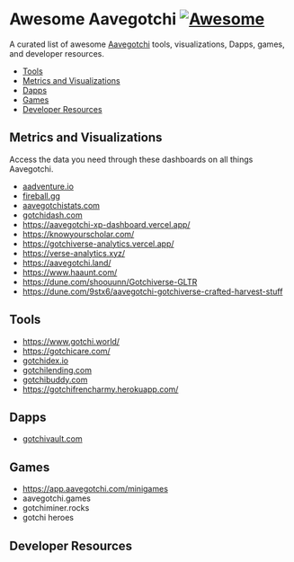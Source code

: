 # Awesome Aavegotchi [![Awesome](https://awesome.re/badge-flat2.svg)](https://awesome.re)
A curated list of awesome [Aavegotchi](https://aavegotchi.com) tools, visualizations, Dapps, games, and developer resources.

- [Tools](https://github.com/programmablewealth/awesome-aavegotchi/edit/main/README.md#tools)
- [Metrics and Visualizations](https://github.com/programmablewealth/awesome-aavegotchi/edit/main/README.md#metrics-and-visualizations)
- [Dapps](https://github.com/programmablewealth/awesome-aavegotchi/edit/main/README.md#dapps)
- [Games](https://github.com/programmablewealth/awesome-aavegotchi/edit/main/README.md#games)
- [Developer Resources](https://github.com/programmablewealth/awesome-aavegotchi/edit/main/README.md#developer-resources)

## Metrics and Visualizations
Access the data you need through these dashboards on all things Aavegotchi.
- [aadventure.io](https://aadventure.io)
- [fireball.gg](https://fireball.gg)
- [aavegotchistats.com](https://aavegotchistats.com)
- [gotchidash.com](https://gotchidash.com/)
- https://aavegotchi-xp-dashboard.vercel.app/
- https://knowyourscholar.com/
- https://gotchiverse-analytics.vercel.app/
- https://verse-analytics.xyz/
- https://aavegotchi.land/
- https://www.haaunt.com/
- https://dune.com/shoouunn/Gotchiverse-GLTR
- https://dune.com/9stx6/aavegotchi-gotchiverse-crafted-harvest-stuff

## Tools
- https://www.gotchi.world/
- https://gotchicare.com/
- [gotchidex.io](https://www.gotchidex.io/)
- [gotchilending.com](https://gotchilending.com/)
- [gotchibuddy.com](https://gotchibuddy.com/)
- https://gotchifrencharmy.herokuapp.com/

## Dapps
- [gotchivault.com](https://gotchivault.com)

## Games
- https://app.aavegotchi.com/minigames
- aavegotchi.games
- gotchiminer.rocks
- gotchi heroes

## Developer Resources
